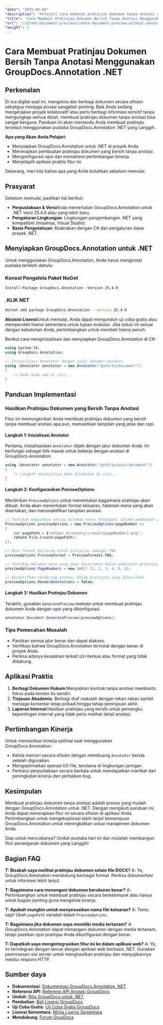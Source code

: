 ```yaml
---
"date": "2025-05-06"
"description": "Pelajari cara membuat pratinjau dokumen tanpa anotasi menggunakan GroupDocs.Annotation untuk .NET, memastikan privasi dan kejelasan dalam proyek kolaboratif."
"title": "Cara Membuat Pratinjau Dokumen Bersih Tanpa Anotasi Menggunakan GroupDocs.Annotation .NET"
"url": "/id/net/document-preview/create-document-preview-without-annotations-groupdocs-dotnet/"
"weight": 1
---
```


# Cara Membuat Pratinjau Dokumen Bersih Tanpa Anotasi Menggunakan GroupDocs.Annotation .NET

## Perkenalan

Di era digital saat ini, mengelola dan berbagi dokumen secara efisien sekaligus menjaga privasi sangatlah penting. Baik Anda sedang mengerjakan proyek kolaboratif atau perlu berbagi informasi sensitif tanpa mengungkap semua detail, membuat pratinjau dokumen tanpa anotasi bisa sangat berguna. Panduan ini akan memandu Anda membuat pratinjau tersebut menggunakan pustaka GroupDocs.Annotation .NET yang canggih.

**Apa yang Akan Anda Pelajari:**
- Menyiapkan GroupDocs.Annotation untuk .NET di proyek Anda.
- Menerapkan pembuatan pratinjau dokumen yang bersih tanpa anotasi.
- Mengonfigurasi opsi dan memahami pertimbangan kinerja.
- Menjelajahi aplikasi praktis fitur ini.

Sekarang, mari kita bahas apa yang Anda butuhkan sebelum memulai.

## Prasyarat

Sebelum memulai, pastikan hal berikut:
- **Perpustakaan & Versi**Anda memerlukan GroupDocs.Annotation untuk .NET versi 25.4.0 atau yang lebih baru.
- **Pengaturan Lingkungan**: Lingkungan pengembangan .NET yang kompatibel (misalnya, Visual Studio).
- **Basis Pengetahuan**: Keakraban dengan C# dan pengaturan dasar proyek .NET.

## Menyiapkan GroupDocs.Annotation untuk .NET

Untuk menggunakan GroupDocs.Annotation, Anda harus menginstal pustaka terlebih dahulu:

### Konsol Pengelola Paket NuGet
```shell
Install-Package GroupDocs.Annotation -Version 25.4.0
```

### .KLIK NET
```bash
dotnet add package GroupDocs.Annotation --version 25.4.0
```

**Akuisisi Lisensi**Untuk memulai, Anda dapat mengunduh uji coba gratis atau memperoleh lisensi sementara untuk tujuan evaluasi. Jika solusi ini sesuai dengan kebutuhan Anda, pertimbangkan untuk membeli lisensi penuh.

Berikut cara menginisialisasi dan menyiapkan GroupDocs.Annotation di C#:

```csharp
using System.IO;
using GroupDocs.Annotation;

// Inisialisasi Annotator dengan jalur dokumen masukan.
using (Annotator annotator = new Annotator("path/to/document"))
{
    // Kode Anda ada di sini...
}
```

## Panduan Implementasi

### Hasilkan Pratinjau Dokumen yang Bersih Tanpa Anotasi

Fitur ini memungkinkan Anda membuat pratinjau dokumen yang bersih tanpa membuat anotasi apa pun, memastikan tampilan yang jelas dan rapi.

#### Langkah 1: Inisialisasi Anotator
Pertama, inisialisasikan `Annotator` objek dengan jalur dokumen Anda. Ini berfungsi sebagai titik masuk untuk bekerja dengan anotasi di GroupDocs.Annotation.

```csharp
using (Annotator annotator = new Annotator("path/to/your/document"))
{
    // Langkah selanjutnya akan dilakukan di sini...
}
```

#### Langkah 2: Konfigurasikan PreviewOptions

Mendirikan `PreviewOptions` untuk menentukan bagaimana pratinjau akan dibuat. Anda akan menentukan format keluaran, halaman mana yang akan disertakan, dan menonaktifkan tampilan anotasi.

```csharp
// Tentukan bagaimana setiap halaman harus ditangani selama pembuatan pratinjau
PreviewOptions previewOptions = new PreviewOptions(pageNumber =>
{
    var pagePath = $"output_directory\\result{pageNumber}.png";
    return File.Create(pagePath);
});

// Atur format keluaran untuk pratinjau sebagai PNG
previewOptions.PreviewFormat = PreviewFormats.PNG;

// Tentukan halaman mana yang akan disertakan dalam pembuatan pratinjau
previewOptions.PageNumbers = new int[] {1, 2, 3, 4, 5, 6};

// Nonaktifkan rendering anotasi dalam pratinjau yang dihasilkan
previewOptions.RenderAnnotations = false;
```

#### Langkah 3: Hasilkan Pratinjau Dokumen

Terakhir, gunakan `GeneratePreview` metode untuk membuat pratinjau dokumen Anda dengan opsi yang dikonfigurasi.

```csharp
annotator.Document.GeneratePreview(previewOptions);
```

### Tips Pemecahan Masalah
- Pastikan semua jalur benar dan dapat diakses.
- Verifikasi bahwa GroupDocs.Annotation terinstal dengan benar di proyek Anda.
- Periksa adanya kesalahan terkait izin berkas atau format yang tidak didukung.

## Aplikasi Praktis

1. **Berbagi Dokumen Hukum**:Menyajikan kontrak tanpa anotasi membantu fokus pada konten itu sendiri.
2. **Tinjauan Akademis**: Berbagi draf makalah dengan rekan-rekan sambil menjaga komentar tetap pribadi hingga tahap peninjauan akhir.
3. **Laporan Internal**:Hasilkan pratinjau yang bersih untuk pemangku kepentingan internal yang tidak perlu melihat detail anotasi.

## Pertimbangan Kinerja

Untuk memastikan kinerja optimal saat menggunakan GroupDocs.Annotation:
- Kelola memori secara efisien dengan membuang `Annotator` benda setelah digunakan.
- Mengoptimalkan operasi I/O file, terutama di lingkungan jaringan.
- Perbarui perpustakaan secara berkala untuk mendapatkan manfaat dari peningkatan kinerja dan perbaikan bug.

## Kesimpulan

Membuat pratinjau dokumen tanpa anotasi adalah proses yang mudah dengan GroupDocs.Annotation untuk .NET. Dengan mengikuti panduan ini, Anda dapat menerapkan fitur ini secara efisien di aplikasi Anda. Pertimbangkan untuk mengeksplorasi lebih lanjut kemampuan GroupDocs.Annotation untuk meningkatkan solusi manajemen dokumen Anda.

Siap untuk mencobanya? Unduh pustaka hari ini dan mulailah membangun fitur penanganan dokumen yang canggih!

## Bagian FAQ

**T: Bisakah saya melihat pratinjau dokumen selain file DOCX?**
A: Ya, GroupDocs.Annotation mendukung berbagai format. Periksa dokumentasi untuk informasi lebih lanjut.

**T: Bagaimana cara menangani dokumen berukuran besar?**
A: Pertimbangkan untuk membuat pratinjau secara berkelompok atau hanya untuk bagian penting guna mengelola kinerja.

**T: Apakah mungkin untuk menyesuaikan nama file keluaran?**
A: Tentu saja! Ubah `pagePath` variabel dalam `PreviewOptions`.

**T: Bagaimana jika dokumen saya memiliki media tertanam?**
A: GroupDocs.Annotation dapat menangani dokumen dengan media tertanam, tetapi pastikan opsi pratinjau Anda dikonfigurasi dengan benar.

**T: Dapatkah saya mengintegrasikan fitur ini ke dalam aplikasi web?**
A: Ya, ini terintegrasi dengan lancar dengan aplikasi web berbasis .NET. Gunakan pemrosesan sisi server untuk menghasilkan pratinjau dan menyajikannya melalui respons HTTP.

## Sumber daya
- **Dokumentasi**: [Dokumentasi GroupDocs.Annotation .NET](https://docs.groupdocs.com/annotation/net/)
- **Referensi API**: [Referensi API Anotasi GroupDocs](https://reference.groupdocs.com/annotation/net/)
- **Unduh**: [Rilis GroupDocs untuk .NET](https://releases.groupdocs.com/annotation/net/)
- **Pembelian**: [Beli Lisensi GroupDocs](https://purchase.groupdocs.com/buy)
- **Uji Coba Gratis**: [Uji Coba Gratis GroupDocs](https://releases.groupdocs.com/annotation/net/)
- **Lisensi Sementara**: [Minta Lisensi Sementara](https://purchase.groupdocs.com/temporary-license/)
- **Mendukung**: [Forum GrupDocs](https://forum.groupdocs.com/c/annotation/)